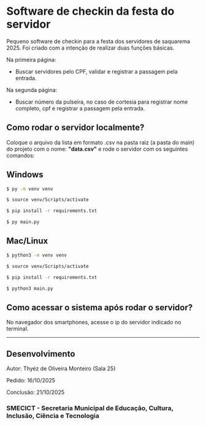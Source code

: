 # Software de checkin da festa do servidor

Pequeno software de checkin para a festa dos servidores de saquarema 2025. Foi criado com a intenção de realizar duas funções básicas.

Na primeira página:
- Buscar servidores pelo CPF, validar e registrar a passagem pela entrada.

Na segunda página:
- Buscar número da pulseira, no caso de cortesia para registrar nome completo, cpf e registrar a passagem pela entrada.

## Como rodar o servidor localmente?

Coloque o arquivo da lista em formato .csv na pasta raiz (a pasta do main) do projeto com o nome: **"data.csv"** e rode o servidor com os seguintes comandos:

## Windows
```bash
$ py -m venv venv

$ source venv/Scripts/activate

$ pip install -r requirements.txt

$ py main.py
```

## Mac/Linux
```bash
$ python3 -m venv venv

$ source venv/Scripts/activate

$ pip install -r requirements.txt

$ python3 main.py
```

## Como acessar o sistema após rodar o servidor?

No navegador dos smartphones, acesse o ip do servidor indicado no terminal.

---
## Desenvolvimento

Autor: Thyéz de Oliveira Monteiro (Sala 25)

Pedido: 16/10/2025

Conclusão: 21/10/2025

### SMECICT - Secretaria Municipal de Educação, Cultura, Inclusão, Ciência e Tecnologia 